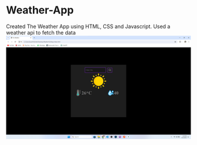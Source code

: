 # Weather-App
 Created The Weather App using HTML, CSS and Javascript. Used a weather api to fetch the data 
<img src="https://github.com/iqrashjalil/Weather-App/blob/main/ScreenShots/Weather%20Application.jpg"/>
